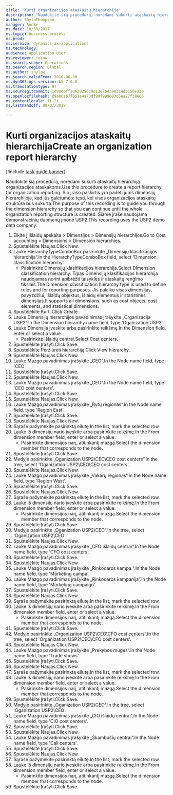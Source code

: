 ```yaml
--- 
title: "Kurti organizacijos ataskaitų hierarchija"
description: "Naudokite šią procedūrą, norėdami sukurti ataskaitų hierarchiją organizacijos ataskaitoms."
author: ShylaThompson
manager: AnnBe
ms.date: 10/30/2017
ms.topic: business-process
ms.prod: 
ms.service: dynamics-ax-applications
ms.technology: 
audience: Application User
ms.reviewer: josaw
ms.search.scope: Operations
ms.search.region: Global
ms.author: shylaw
ms.search.validFrom: 2016-06-30
ms.dyn365.ops.version: AX 7.0.0
ms.translationtype: HT
ms.sourcegitcommit: 1d98cbff30620256c9d13e7b4a90314db150e33e
ms.openlocfilehash: d9a06a67f851e4a73df90f999683d5ea27f38e66
ms.contentlocale: lt-lt
ms.lasthandoff: 08/07/2018

---
```

# <a name="create-an-organization-report-hierarchy"></a><span data-ttu-id="50450-103">Kurti organizacijos ataskaitų hierarchija</span><span class="sxs-lookup"><span data-stu-id="50450-103">Create an organization report hierarchy</span></span>

[!include [task guide banner](../../includes/task-guide-banner.md)]

<span data-ttu-id="50450-104">Naudokite šią procedūrą, norėdami sukurti ataskaitų hierarchiją organizacijos ataskaitoms.</span><span class="sxs-lookup"><span data-stu-id="50450-104">Use this procedure to create a report hierarchy for organization reporting.</span></span> <span data-ttu-id="50450-105">Šio įrašo paskirtis yra padėti jums dimensijų hierarchijoje, kad jūs galėtumėte tęsti, kol visos organizacijos ataskaitų struktūra bus sukurta.</span><span class="sxs-lookup"><span data-stu-id="50450-105">The purpose of this recording is to guide you through the dimension hierarchy so that you can continue until the whole organization reporting structure is created.</span></span> <span data-ttu-id="50450-106">Šiame įraše naudojama demonstracinių duomenų įmonė USP2.</span><span class="sxs-lookup"><span data-stu-id="50450-106">This recording uses the USP2 demo data company.</span></span>

1. <span data-ttu-id="50450-107">Eikite į Išlaidų apskaita > Dimensijos > Dimensijų hierarchijos.</span><span class="sxs-lookup"><span data-stu-id="50450-107">Go to Cost accounting > Dimensions > Dimension hierarchies.</span></span>
2. <span data-ttu-id="50450-108">Spustelėkite Naujas.</span><span class="sxs-lookup"><span data-stu-id="50450-108">Click New.</span></span>
3. <span data-ttu-id="50450-109">Lauke HierarchyTypeComboBox pasirinkite „Dimensijų klasifikacijos hierarchija“.</span><span class="sxs-lookup"><span data-stu-id="50450-109">In the HierarchyTypeComboBox field, select 'Dimension classification hierarchy'.</span></span>
    * <span data-ttu-id="50450-110">Pasirinkite Dimensijų klasifikacijos hierarchija.</span><span class="sxs-lookup"><span data-stu-id="50450-110">Select Dimension classification hierarchy.</span></span> <span data-ttu-id="50450-111">Tipas Dimensijų klasifikacijos hierarchija naudojamas norint apibrėžti taisykles ir ataskaitų rengimo tikslais.</span><span class="sxs-lookup"><span data-stu-id="50450-111">The Dimension classification hierarchy type is used to define rules and for reporting purposes.</span></span> <span data-ttu-id="50450-112">Jis palaiko visas dimensijas, pavyzdžiui, išlaidų objektus, išlaidų elementus ir statistines dimensijas.</span><span class="sxs-lookup"><span data-stu-id="50450-112">It supports all dimensions, such as cost objects, cost elements, and statistical dimensions.</span></span>  
4. <span data-ttu-id="50450-113">Spustelėkite Kurti.</span><span class="sxs-lookup"><span data-stu-id="50450-113">Click Create.</span></span>
5. <span data-ttu-id="50450-114">Lauke Dimensijų hierarchijos pavadinimas įrašykite „Organizacija USP2“.</span><span class="sxs-lookup"><span data-stu-id="50450-114">In the Dimension hierarchy name field, type 'Oganization USP2'.</span></span>
6. <span data-ttu-id="50450-115">Lauke Dimensija įveskite arba pasirinkite reikšmę.</span><span class="sxs-lookup"><span data-stu-id="50450-115">In the Dimension field, enter or select a value.</span></span>
    * <span data-ttu-id="50450-116">Pasirinkite Išlaidų centrai.</span><span class="sxs-lookup"><span data-stu-id="50450-116">Select Cost centers.</span></span>  
7. <span data-ttu-id="50450-117">Spustelėkite Įrašyti.</span><span class="sxs-lookup"><span data-stu-id="50450-117">Click Save.</span></span>
8. <span data-ttu-id="50450-118">Spustelėkite Peržiūrėti hierarchiją.</span><span class="sxs-lookup"><span data-stu-id="50450-118">Click View hierarchy.</span></span>
9. <span data-ttu-id="50450-119">Spustelėkite Naujas.</span><span class="sxs-lookup"><span data-stu-id="50450-119">Click New.</span></span>
10. <span data-ttu-id="50450-120">Lauke Mazgo pavadinimas įrašykite „CEO“.</span><span class="sxs-lookup"><span data-stu-id="50450-120">In the Node name field, type 'CEO'.</span></span>
11. <span data-ttu-id="50450-121">Spustelėkite Įrašyti.</span><span class="sxs-lookup"><span data-stu-id="50450-121">Click Save.</span></span>
12. <span data-ttu-id="50450-122">Spustelėkite Naujas.</span><span class="sxs-lookup"><span data-stu-id="50450-122">Click New.</span></span>
13. <span data-ttu-id="50450-123">Lauke Mazgo pavadinimas įrašykite „CEO“.</span><span class="sxs-lookup"><span data-stu-id="50450-123">In the Node name field, type 'CEO cost centers'.</span></span>
14. <span data-ttu-id="50450-124">Spustelėkite Įrašyti.</span><span class="sxs-lookup"><span data-stu-id="50450-124">Click Save.</span></span>
15. <span data-ttu-id="50450-125">Spustelėkite Naujas.</span><span class="sxs-lookup"><span data-stu-id="50450-125">Click New.</span></span>
16. <span data-ttu-id="50450-126">Lauke Mazgo pavadinimas įrašykite „Rytų regionas“.</span><span class="sxs-lookup"><span data-stu-id="50450-126">In the Node name field, type 'Region East'.</span></span>
17. <span data-ttu-id="50450-127">Spustelėkite Įrašyti.</span><span class="sxs-lookup"><span data-stu-id="50450-127">Click Save.</span></span>
18. <span data-ttu-id="50450-128">Spustelėkite Naujas.</span><span class="sxs-lookup"><span data-stu-id="50450-128">Click New.</span></span>
19. <span data-ttu-id="50450-129">Sąraše pažymėkite pasirinktą eilutę.</span><span class="sxs-lookup"><span data-stu-id="50450-129">In the list, mark the selected row.</span></span>
20. <span data-ttu-id="50450-130">Lauke Iš dimensijų nario įveskite arba pasirinkite reikšmę.</span><span class="sxs-lookup"><span data-stu-id="50450-130">In the From dimension member field, enter or select a value.</span></span>
    * <span data-ttu-id="50450-131">Pasirinkite dimensijos narį, atitinkantį mazgą.</span><span class="sxs-lookup"><span data-stu-id="50450-131">Select the dimension member that corresponds to the node.</span></span>  
21. <span data-ttu-id="50450-132">Spustelėkite Įrašyti.</span><span class="sxs-lookup"><span data-stu-id="50450-132">Click Save.</span></span>
22. <span data-ttu-id="50450-133">Medyje pasirinkite „Oganization USP2\CEO\CEO cost centers“.</span><span class="sxs-lookup"><span data-stu-id="50450-133">In the tree, select 'Oganization USP2\CEO\CEO cost centers'.</span></span>
23. <span data-ttu-id="50450-134">Spustelėkite Naujas.</span><span class="sxs-lookup"><span data-stu-id="50450-134">Click New.</span></span>
24. <span data-ttu-id="50450-135">Lauke Mazgo pavadinimas įrašykite „Vakarų regionas“.</span><span class="sxs-lookup"><span data-stu-id="50450-135">In the Node name field, type 'Region West'.</span></span>
25. <span data-ttu-id="50450-136">Spustelėkite Įrašyti.</span><span class="sxs-lookup"><span data-stu-id="50450-136">Click Save.</span></span>
26. <span data-ttu-id="50450-137">Spustelėkite Naujas.</span><span class="sxs-lookup"><span data-stu-id="50450-137">Click New.</span></span>
27. <span data-ttu-id="50450-138">Sąraše pažymėkite pasirinktą eilutę.</span><span class="sxs-lookup"><span data-stu-id="50450-138">In the list, mark the selected row.</span></span>
28. <span data-ttu-id="50450-139">Lauke Iš dimensijų nario įveskite arba pasirinkite reikšmę.</span><span class="sxs-lookup"><span data-stu-id="50450-139">In the From dimension member field, enter or select a value.</span></span>
    * <span data-ttu-id="50450-140">Pasirinkite dimensijos narį, atitinkantį mazgą.</span><span class="sxs-lookup"><span data-stu-id="50450-140">Select the dimension member that corresponds to the node.</span></span>  
29. <span data-ttu-id="50450-141">Spustelėkite Įrašyti.</span><span class="sxs-lookup"><span data-stu-id="50450-141">Click Save.</span></span>
30. <span data-ttu-id="50450-142">Medyje pasirinkite „Oganization USP2\CEO“.</span><span class="sxs-lookup"><span data-stu-id="50450-142">In the tree, select 'Oganization USP2\CEO'.</span></span>
31. <span data-ttu-id="50450-143">Spustelėkite Naujas.</span><span class="sxs-lookup"><span data-stu-id="50450-143">Click New.</span></span>
32. <span data-ttu-id="50450-144">Lauke Mazgo pavadinimas įrašykite „CFO išlaidų centrai“.</span><span class="sxs-lookup"><span data-stu-id="50450-144">In the Node name field, type 'CFO cost centers'.</span></span>
33. <span data-ttu-id="50450-145">Spustelėkite Įrašyti.</span><span class="sxs-lookup"><span data-stu-id="50450-145">Click Save.</span></span>
34. <span data-ttu-id="50450-146">Spustelėkite Naujas.</span><span class="sxs-lookup"><span data-stu-id="50450-146">Click New.</span></span>
35. <span data-ttu-id="50450-147">Lauke Mazgo pavadinimas įrašykite „Rinkodaros kampa.“.</span><span class="sxs-lookup"><span data-stu-id="50450-147">In the Node name field, type 'Marketing campa'.</span></span>
36. <span data-ttu-id="50450-148">Lauke Mazgo pavadinimas įrašykite „Rinkodaros kampanija“.</span><span class="sxs-lookup"><span data-stu-id="50450-148">In the Node name field, type 'Marketing campaign'.</span></span>
37. <span data-ttu-id="50450-149">Spustelėkite Įrašyti.</span><span class="sxs-lookup"><span data-stu-id="50450-149">Click Save.</span></span>
38. <span data-ttu-id="50450-150">Spustelėkite Naujas.</span><span class="sxs-lookup"><span data-stu-id="50450-150">Click New.</span></span>
39. <span data-ttu-id="50450-151">Sąraše pažymėkite pasirinktą eilutę.</span><span class="sxs-lookup"><span data-stu-id="50450-151">In the list, mark the selected row.</span></span>
40. <span data-ttu-id="50450-152">Lauke Iš dimensijų nario įveskite arba pasirinkite reikšmę.</span><span class="sxs-lookup"><span data-stu-id="50450-152">In the From dimension member field, enter or select a value.</span></span>
    * <span data-ttu-id="50450-153">Pasirinkite dimensijos narį, atitinkantį mazgą.</span><span class="sxs-lookup"><span data-stu-id="50450-153">Select the dimension member that corresponds to the node.</span></span>  
41. <span data-ttu-id="50450-154">Spustelėkite Įrašyti.</span><span class="sxs-lookup"><span data-stu-id="50450-154">Click Save.</span></span>
42. <span data-ttu-id="50450-155">Medyje pasirinkite „Organization USP2\CEO\CFO cost centers“.</span><span class="sxs-lookup"><span data-stu-id="50450-155">In the tree, select 'Organization USP2\CEO\CFO cost centers'.</span></span>
43. <span data-ttu-id="50450-156">Spustelėkite Naujas.</span><span class="sxs-lookup"><span data-stu-id="50450-156">Click New.</span></span>
44. <span data-ttu-id="50450-157">Lauke Mazgo pavadinimas įrašykite „Prekybos mugės“.</span><span class="sxs-lookup"><span data-stu-id="50450-157">In the Node name field, type 'Trade shows'.</span></span>
45. <span data-ttu-id="50450-158">Spustelėkite Įrašyti.</span><span class="sxs-lookup"><span data-stu-id="50450-158">Click Save.</span></span>
46. <span data-ttu-id="50450-159">Spustelėkite Naujas.</span><span class="sxs-lookup"><span data-stu-id="50450-159">Click New.</span></span>
47. <span data-ttu-id="50450-160">Sąraše pažymėkite pasirinktą eilutę.</span><span class="sxs-lookup"><span data-stu-id="50450-160">In the list, mark the selected row.</span></span>
48. <span data-ttu-id="50450-161">Lauke Iš dimensijų nario įveskite arba pasirinkite reikšmę.</span><span class="sxs-lookup"><span data-stu-id="50450-161">In the From dimension member field, enter or select a value.</span></span>
    * <span data-ttu-id="50450-162">Pasirinkite dimensijos narį, atitinkantį mazgą.</span><span class="sxs-lookup"><span data-stu-id="50450-162">Select the dimension member that corresponds to the node.</span></span>  
49. <span data-ttu-id="50450-163">Spustelėkite Įrašyti.</span><span class="sxs-lookup"><span data-stu-id="50450-163">Click Save.</span></span>
50. <span data-ttu-id="50450-164">Medyje pasirinkite „Oganization USP2\CEO“.</span><span class="sxs-lookup"><span data-stu-id="50450-164">In the tree, select 'Oganization USP2\CEO'.</span></span>
51. <span data-ttu-id="50450-165">Lauke Mazgo pavadinimas įrašykite „CIO išlaidų centrai“.</span><span class="sxs-lookup"><span data-stu-id="50450-165">In the Node name field, type 'CIO cost centers'.</span></span>
52. <span data-ttu-id="50450-166">Spustelėkite Įrašyti.</span><span class="sxs-lookup"><span data-stu-id="50450-166">Click Save.</span></span>
53. <span data-ttu-id="50450-167">Spustelėkite Naujas.</span><span class="sxs-lookup"><span data-stu-id="50450-167">Click New.</span></span>
54. <span data-ttu-id="50450-168">Lauke Mazgo pavadinimas įrašykite „Skambučių centrai“.</span><span class="sxs-lookup"><span data-stu-id="50450-168">In the Node name field, type 'Call centers'.</span></span>
55. <span data-ttu-id="50450-169">Spustelėkite Įrašyti.</span><span class="sxs-lookup"><span data-stu-id="50450-169">Click Save.</span></span>
56. <span data-ttu-id="50450-170">Spustelėkite Naujas.</span><span class="sxs-lookup"><span data-stu-id="50450-170">Click New.</span></span>
57. <span data-ttu-id="50450-171">Sąraše pažymėkite pasirinktą eilutę.</span><span class="sxs-lookup"><span data-stu-id="50450-171">In the list, mark the selected row.</span></span>
58. <span data-ttu-id="50450-172">Lauke Iš dimensijų nario įveskite arba pasirinkite reikšmę.</span><span class="sxs-lookup"><span data-stu-id="50450-172">In the From dimension member field, enter or select a value.</span></span>
    * <span data-ttu-id="50450-173">Pasirinkite dimensijos narį, atitinkantį mazgą.</span><span class="sxs-lookup"><span data-stu-id="50450-173">Select the dimension member that corresponds to the node.</span></span>  
59. <span data-ttu-id="50450-174">Spustelėkite Įrašyti.</span><span class="sxs-lookup"><span data-stu-id="50450-174">Click Save.</span></span>


